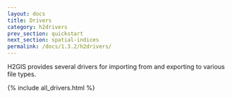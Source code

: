 ```yaml
---
layout: docs
title: Drivers
category: h2drivers
prev_section: quickstart
next_section: spatial-indices
permalink: /docs/1.3.2/h2drivers/
---
```


H2GIS provides several drivers for importing from and exporting to various file
types.

{% include all_drivers.html %}
